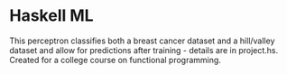 # Haskell ML
This perceptron classifies both a breast cancer dataset and a hill/valley dataset and allow for predictions after training - details are in project.hs. Created for a college course on functional programming.
